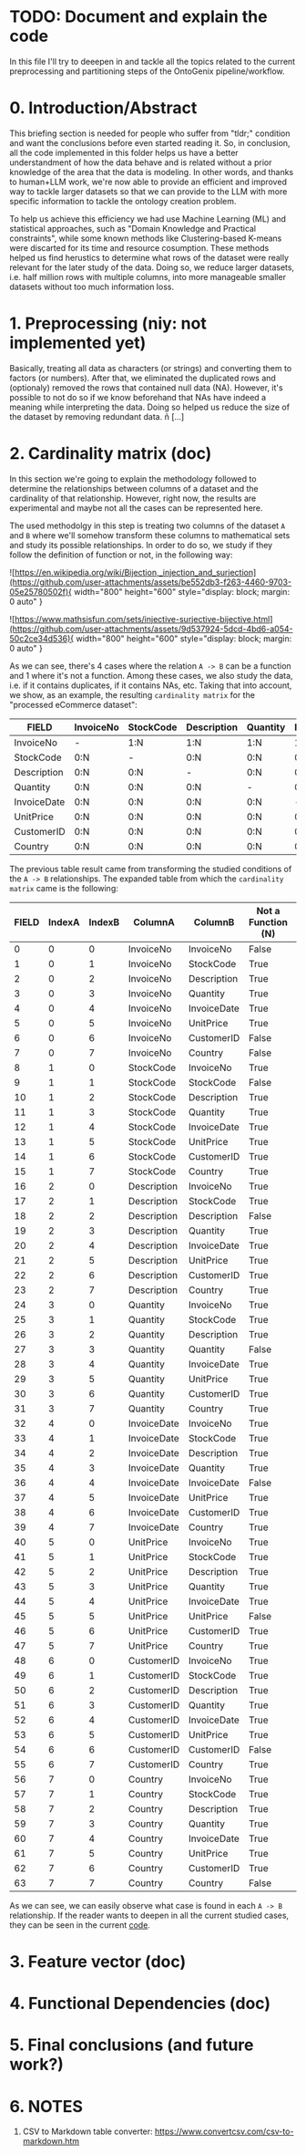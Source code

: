 # TODO: Document and explain the code
In this file I'll try to deeepen in and tackle all the topics related to the current preprocessing and partitioning steps of the 
OntoGenix pipeline/workflow.

# 0. Introduction/Abstract
This briefing section is needed for people who suffer from "tldr;" condition and want the conclusions before even started reading it. 
So, in conclusion, all the code implemented in this folder helps us have a better understandment of how the data behave and is related 
without a prior knowledge of the area that the data is modeling. In other words, and thanks to human+LLM work, we're now able to provide 
an efficient and improved way to tackle larger datasets so that we can provide to the LLM with more specific information to tackle the 
ontology creation problem. 

To help us achieve this efficiency we had use Machine Learning (ML) and statistical approaches, such as "Domain Knowledge and Practical 
constraints", while some known methods like Clustering-based K-means were discarted for its time and resource cosumption. These methods
helped us find herustics to determine what rows of the dataset were really relevant for the later study of the data. Doing so, we reduce
larger datasets, i.e. half million rows with multiple columns, into more manageable smaller datasets without too much information loss.

# 1. Preprocessing (niy: not implemented yet)
Basically, treating all data as characters (or strings) and converting them to factors (or numbers). After that, we eliminated the 
duplicated rows and (optionaly) removed the rows that contained null data (NA). However, it's possible to not do so if we know beforehand
that NAs have indeed a meaning while interpreting the data. Doing so helped us reduce the size of the dataset by removing redundant data.
ñ
[...]

# 2. Cardinality matrix (doc)
In this section we're going to explain the methodology followed to determine the relationships between columns of a dataset and the 
cardinality of that relationship. However, right now, the results are experimental and maybe not all the cases can be represented here.

The used methodolgy in this step is treating two columns of the dataset `A` and `B` where we'll somehow transform these columns to 
mathematical sets and study its possible relationships. In order to do so, we study if they follow the definition of function or not,
in the following way:

![https://en.wikipedia.org/wiki/Bijection,_injection_and_surjection](https://github.com/user-attachments/assets/be552db3-f263-4460-9703-05e25780502f){ width="800" height="600" style="display: block; margin: 0 auto" }


![https://www.mathsisfun.com/sets/injective-surjective-bijective.html](https://github.com/user-attachments/assets/9d537924-5dcd-4bd6-a054-50c2ce34d536){ width="800" height="600" style="display: block; margin: 0 auto" }


As we can see, there's 4 cases where the relation `A -> B` can be a function and 1 where it's not a function. Among these cases, we
also study the data, i.e. if it contains duplicates, if it contains NAs, etc. Taking that into account, we show, as an example, the
resulting `cardinality matrix` for the "processed eCommerce dataset":

|FIELD      |InvoiceNo|StockCode|Description|Quantity|InvoiceDate|UnitPrice|CustomerID|Country|
|-----------|---------|---------|-----------|--------|-----------|---------|----------|-------|
|InvoiceNo  |-        |1:N      |1:N        |1:N     |1:N        |1:N      |M:1       |M:1    |
|StockCode  |0:N      |-        |0:N        |0:N     |0:N        |0:N      |0:N       |0:N    |
|Description|0:N      |0:N      |-          |0:N     |0:N        |0:N      |0:N       |0:N    |
|Quantity   |0:N      |0:N      |0:N        |-       |0:N        |0:N      |0:N       |0:N    |
|InvoiceDate|0:N      |0:N      |0:N        |0:N     |-          |0:N      |0:N       |0:N    |
|UnitPrice  |0:N      |0:N      |0:N        |0:N     |0:N        |-        |0:N       |0:N    |
|CustomerID |0:N      |0:N      |0:N        |0:N     |0:N        |0:N      |-         |0:N    |
|Country    |0:N      |0:N      |0:N        |0:N     |0:N        |0:N      |0:N       |-      |

The previous table result came from transforming the studied conditions of the `A -> B` relationships. The expanded table from which the 
`cardinality matrix` came is the following:

|FIELD      |IndexA|IndexB|ColumnA|ColumnB|Not a Function (N)|General Function (G)|Injective (I)|Surjective (S)|Bijective (B)|Cardinality (C)|
|-----------|------|------|-------|-------|------------------|--------------------|-------------|--------------|-------------|---------------|
|0          |0     |0     |InvoiceNo|InvoiceNo|False             |False               |False        |False         |False        |-              |
|1          |0     |1     |InvoiceNo|StockCode|True              |False               |False        |False         |False        |1:N            |
|2          |0     |2     |InvoiceNo|Description|True              |False               |False        |False         |False        |1:N            |
|3          |0     |3     |InvoiceNo|Quantity|True              |False               |False        |False         |False        |1:N            |
|4          |0     |4     |InvoiceNo|InvoiceDate|True              |False               |False        |False         |False        |1:N            |
|5          |0     |5     |InvoiceNo|UnitPrice|True              |False               |False        |False         |False        |1:N            |
|6          |0     |6     |InvoiceNo|CustomerID|False             |False               |False        |True          |False        |M:1            |
|7          |0     |7     |InvoiceNo|Country|False             |False               |False        |True          |False        |M:1            |
|8          |1     |0     |StockCode|InvoiceNo|True              |False               |False        |False         |False        |0:N            |
|9          |1     |1     |StockCode|StockCode|False             |False               |False        |False         |False        |-              |
|10         |1     |2     |StockCode|Description|True              |False               |False        |False         |False        |0:N            |
|11         |1     |3     |StockCode|Quantity|True              |False               |False        |False         |False        |0:N            |
|12         |1     |4     |StockCode|InvoiceDate|True              |False               |False        |False         |False        |0:N            |
|13         |1     |5     |StockCode|UnitPrice|True              |False               |False        |False         |False        |0:N            |
|14         |1     |6     |StockCode|CustomerID|True              |False               |False        |False         |False        |0:N            |
|15         |1     |7     |StockCode|Country|True              |False               |False        |False         |False        |0:N            |
|16         |2     |0     |Description|InvoiceNo|True              |False               |False        |False         |False        |0:N            |
|17         |2     |1     |Description|StockCode|True              |False               |False        |False         |False        |0:N            |
|18         |2     |2     |Description|Description|False             |False               |False        |False         |False        |-              |
|19         |2     |3     |Description|Quantity|True              |False               |False        |False         |False        |0:N            |
|20         |2     |4     |Description|InvoiceDate|True              |False               |False        |False         |False        |0:N            |
|21         |2     |5     |Description|UnitPrice|True              |False               |False        |False         |False        |0:N            |
|22         |2     |6     |Description|CustomerID|True              |False               |False        |False         |False        |0:N            |
|23         |2     |7     |Description|Country|True              |False               |False        |False         |False        |0:N            |
|24         |3     |0     |Quantity|InvoiceNo|True              |False               |False        |False         |False        |0:N            |
|25         |3     |1     |Quantity|StockCode|True              |False               |False        |False         |False        |0:N            |
|26         |3     |2     |Quantity|Description|True              |False               |False        |False         |False        |0:N            |
|27         |3     |3     |Quantity|Quantity|False             |False               |False        |False         |False        |-              |
|28         |3     |4     |Quantity|InvoiceDate|True              |False               |False        |False         |False        |0:N            |
|29         |3     |5     |Quantity|UnitPrice|True              |False               |False        |False         |False        |0:N            |
|30         |3     |6     |Quantity|CustomerID|True              |False               |False        |False         |False        |0:N            |
|31         |3     |7     |Quantity|Country|True              |False               |False        |False         |False        |0:N            |
|32         |4     |0     |InvoiceDate|InvoiceNo|True              |False               |False        |False         |False        |0:N            |
|33         |4     |1     |InvoiceDate|StockCode|True              |False               |False        |False         |False        |0:N            |
|34         |4     |2     |InvoiceDate|Description|True              |False               |False        |False         |False        |0:N            |
|35         |4     |3     |InvoiceDate|Quantity|True              |False               |False        |False         |False        |0:N            |
|36         |4     |4     |InvoiceDate|InvoiceDate|False             |False               |False        |False         |False        |-              |
|37         |4     |5     |InvoiceDate|UnitPrice|True              |False               |False        |False         |False        |0:N            |
|38         |4     |6     |InvoiceDate|CustomerID|True              |False               |False        |False         |False        |0:N            |
|39         |4     |7     |InvoiceDate|Country|True              |False               |False        |False         |False        |0:N            |
|40         |5     |0     |UnitPrice|InvoiceNo|True              |False               |False        |False         |False        |0:N            |
|41         |5     |1     |UnitPrice|StockCode|True              |False               |False        |False         |False        |0:N            |
|42         |5     |2     |UnitPrice|Description|True              |False               |False        |False         |False        |0:N            |
|43         |5     |3     |UnitPrice|Quantity|True              |False               |False        |False         |False        |0:N            |
|44         |5     |4     |UnitPrice|InvoiceDate|True              |False               |False        |False         |False        |0:N            |
|45         |5     |5     |UnitPrice|UnitPrice|False             |False               |False        |False         |False        |-              |
|46         |5     |6     |UnitPrice|CustomerID|True              |False               |False        |False         |False        |0:N            |
|47         |5     |7     |UnitPrice|Country|True              |False               |False        |False         |False        |0:N            |
|48         |6     |0     |CustomerID|InvoiceNo|True              |False               |False        |False         |False        |0:N            |
|49         |6     |1     |CustomerID|StockCode|True              |False               |False        |False         |False        |0:N            |
|50         |6     |2     |CustomerID|Description|True              |False               |False        |False         |False        |0:N            |
|51         |6     |3     |CustomerID|Quantity|True              |False               |False        |False         |False        |0:N            |
|52         |6     |4     |CustomerID|InvoiceDate|True              |False               |False        |False         |False        |0:N            |
|53         |6     |5     |CustomerID|UnitPrice|True              |False               |False        |False         |False        |0:N            |
|54         |6     |6     |CustomerID|CustomerID|False             |False               |False        |False         |False        |-              |
|55         |6     |7     |CustomerID|Country|True              |False               |False        |False         |False        |0:N            |
|56         |7     |0     |Country|InvoiceNo|True              |False               |False        |False         |False        |0:N            |
|57         |7     |1     |Country|StockCode|True              |False               |False        |False         |False        |0:N            |
|58         |7     |2     |Country|Description|True              |False               |False        |False         |False        |0:N            |
|59         |7     |3     |Country|Quantity|True              |False               |False        |False         |False        |0:N            |
|60         |7     |4     |Country|InvoiceDate|True              |False               |False        |False         |False        |0:N            |
|61         |7     |5     |Country|UnitPrice|True              |False               |False        |False         |False        |0:N            |
|62         |7     |6     |Country|CustomerID|True              |False               |False        |False         |False        |0:N            |
|63         |7     |7     |Country|Country|False             |False               |False        |False         |False        |-              |

As we can see, we can easily observe what case is found in each `A -> B` relationship. If the reader wants to deepen in all the current studied
cases, they can be seen in the current [code](https://github.com/tecnomod-um/OntoGenixOpenSourceLLM/edit/main/Preprocessing%2BPartitioning/csv_matrix_analysis.py).

# 3. Feature vector (doc)

# 4. Functional Dependencies (doc)

# 5. Final conclusions (and future work?)

# 6. NOTES
1. CSV to Markdown table converter: https://www.convertcsv.com/csv-to-markdown.htm
